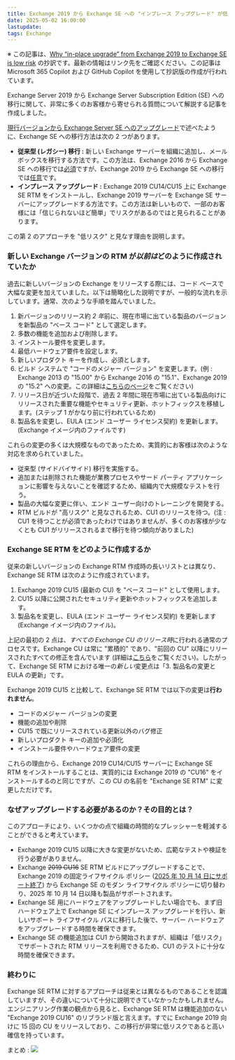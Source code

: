 ```yaml
---
title: Exchange 2019 から Exchange SE への "インプレース アップグレード" が低リスクである理由
date: 2025-05-02 16:00:00
lastupdate: 
tags: Exchange
---
```


※ この記事は、[Why “in-place upgrade” from Exchange 2019 to Exchange SE is low risk](https://techcommunity.microsoft.com/blog/exchange/why-%E2%80%9Cin-place-upgrade%E2%80%9D-from-exchange-2019-to-exchange-se-is-low-risk/4410173) の抄訳です。最新の情報はリンク先をご確認ください。この記事は Microsoft 365 Copilot および GitHub Copilot を使用して抄訳版の作成が行われています。

Exchange Server 2019 から Exchange Server Subscription Edition (SE) への移行に関して、非常に多くのお客様から寄せられる質問について解説する記事を作成しました。

[現行バージョンから Exchange Server SE へのアップグレード](/blog/Upgrading%20your%20organization%20from%20current%20versions%20to%20Exchange%20Server%20SE)で述べたように、Exchange SE への移行方法は次の 2 つがあります。

- **従来型 (レガシー) 移行 :** 新しい Exchange サーバーを組織に追加し、メールボックスを移行する方法です。この方法は、Exchange 2016 から Exchange SE への移行では<u>必須</u>ですが、Exchange 2019 から Exchange SE への移行では<u>任意</u>です。
- **インプレース アップグレード :** Exchange 2019 CU14/CU15 上に Exchange SE RTM をインストールし、Exchange 2019 サーバーを Exchange SE サーバーにアップグレードする方法です。この方法は新しいもので、一部のお客様には「信じられないほど簡単」でリスクがあるのではと見られることがあります。

この第 2 のアプローチを "低リスク" と見なす理由を説明します。

### 新しい Exchange バージョンの RTM が*以前は*どのように作成されていたか

過去に新しいバージョンの Exchange をリリースする際には、コード ベースで大幅な変更を加えていました。以下は簡略化した説明ですが、一般的な流れを示しています。通常、次のような手順を踏んでいました。

1. 新バージョンのリリース約 *2 年*前に、現在市場に出ている製品のバージョンを新製品の "ベース コード" として選定します。
2. 多数の機能を追加および削除します。
3. インストール要件を変更します。
4. 最低ハードウェア要件を設定します。
5. 新しいプロダクト キーを作成し、必須とします。
6. ビルド システムで "コードのメジャー バージョン" を変更します。(例 : Exchange 2013 の "15.00" から Exchange 2016 の "15.1"、Exchange 2019 の "15.2" への変更。この詳細は[こちらのページ](https://learn.microsoft.com/exchange/new-features/build-numbers-and-release-dates?view=exchserver-2019)をご覧ください)
7. リリース日が近づいた段階で、過去 2 年間に現在市場に出ている製品向けにリリースされた重要な機能やセキュリティ更新、ホットフィックスを移植します。(ステップ 1 がかなり前に行われているため)
8. 製品名を変更し、EULA (エンド ユーザー ライセンス契約) を更新します。(Exchange イメージ内のファイルです)

これらの変更の多くは大規模なものであったため、実質的にお客様は次のような対応を求められていました。

- 従来型 (サイドバイサイド) 移行を実施する。
- 追加または削除された機能が業務プロセスやサード パーティ アプリケーションに影響を与えないことを確認するため、組織内で大規模なテストを行う。
- 製品の大幅な変更に伴い、エンド ユーザー向けのトレーニングを開発する。
- RTM ビルドが "高リスク" と見なされるため、CU1 のリリースを待つ。(注 : CU1 を待つことが必須であったわけではありませんが、多くのお客様が少なくとも CU1 がリリースされるまで移行を待つ傾向がありました)

### Exchange SE RTM をどのように作成するか

従来の新しいバージョンの Exchange RTM 作成時の長いリストとは異なり、Exchange SE RTM は次のように作成されています。

1. Exchange 2019 CU15 (最新の CU) を "ベース コード" として使用します。
2. CU15 以降に公開されたセキュリティ更新やホットフィックスを追加します。
3. 製品名を変更し、EULA (エンド ユーザー ライセンス契約) を更新します (Exchange イメージ内のファイル)。

上記の最初の 2 点は、*すべての Exchange CU のリリース時*に行われる通常のプロセスです。Exchange CU は常に "累積的" であり、"前回の CU" 以降にリリースされたすべての修正を含んでいます (詳細は[こちら](https://learn.microsoft.com/exchange/plan-and-deploy/post-installation-tasks/security-best-practices/exchange-server-update-faq?view=exchserver-2019)をご覧ください)。したがって、Exchange SE RTM における唯一の*新しい*変更点は「3. 製品名の変更と EULA の更新」です。

Exchange 2019 CU15 と比較して、Exchange SE RTM では以下の変更は**行われません**。

- コードのメジャー バージョンの変更
- 機能の追加や削除
- CU15 で既にリリースされている更新以外のバグ修正
- 新しいプロダクト キーの追加や必須化
- インストール要件やハードウェア要件の変更

これらの理由から、Exchange 2019 CU14/CU15 サーバーに Exchange SE RTM をインストールすることは、実質的には Exchange 2019 の "CU16" をインストールするのと同じですが、この CU の名前を "Exchange SE RTM" に変更しただけです。

### なぜアップグレードする必要があるのか？その目的とは？

このアプローチにより、いくつかの点で組織の時間的なプレッシャーを軽減することができると考えています。

- Exchange 2019 CU15 以降に大きな変更がないため、広範なテストや検証を行う必要がありません。
- Exchange ~~2019 CU16~~ SE RTM ビルドにアップグレードすることで、Exchange 2019 の固定ライフサイクル ポリシー ([2025 年 10 月 14 日にサポート終了](https://learn.microsoft.com/lifecycle/products/exchange-server-2019)) から Exchange SE のモダン ライフサイクル ポリシーに切り替わり、2025 年 10 月 14 日以降も製品がサポートされます。
- Exchange SE 用にハードウェアをアップグレードしたい場合でも、まず旧ハードウェア上で Exchange SE にインプレース アップグレードを行い、新しいサポート ライフサイクル パスに移行した後で、サーバー ハードウェアをアップグレードする時間を確保できます。
- Exchange SE の機能追加は CU1 から開始されますが、組織は「低リスク」でサポートされた RTM リリースを利用できるため、CU1 のテストに十分な時間を確保できます。

### 終わりに

Exchange SE RTM に対するアプローチは従来とは異なるものであることを認識していますが、その違いについて十分に説明できていなかったかもしれません。エンジニアリング作業の観点から見ると、Exchange SE RTM は機能追加のない "Exchange 2019 CU16" のリブランド版と言えます。すでに Exchange 2019 向けに 15 回の CU をリリースしており、この移行が非常に低リスクであると高い確信を持っています。

まとめ :
![](SERTM.jpg)
